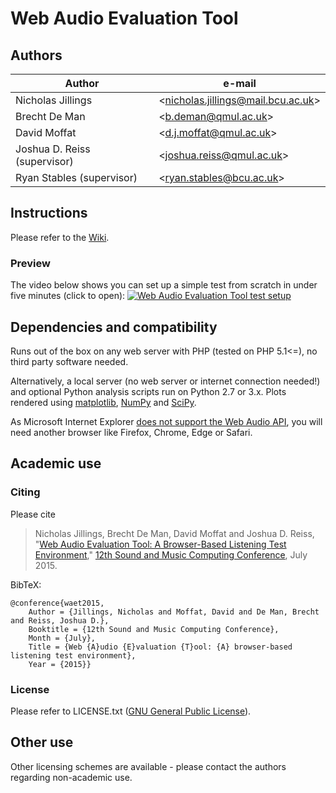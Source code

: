 # Web Audio Evaluation Tool

## Authors

| Author  | e-mail | 
| ------- | ------ |
| Nicholas Jillings 				| <[nicholas.jillings@mail.bcu.ac.uk](mailto:nicholas.jillings@mail.bcu.ac.uk)> |
| Brecht De Man					| <[b.deman@qmul.ac.uk](mailto:b.deman@qmul.ac.uk)> | 
| David Moffat					| <[d.j.moffat@qmul.ac.uk](mailto:d.j.moffat@qmul.ac.uk)>| 
| Joshua D. Reiss (supervisor)	| <[joshua.reiss@qmul.ac.uk](mailto:joshua.reiss@qmul.ac.uk)> | 
| Ryan Stables (supervisor)		| <[ryan.stables@bcu.ac.uk](mailto:ryan.stables@bcu.ac.uk)> | 


## Instructions

Please refer to the [Wiki](https://github.com/BrechtDeMan/WebAudioEvaluationTool/wiki). 

### Preview
The video below shows you can set up a simple test from scratch in under five minutes (click to open): 
[![Web Audio Evaluation Tool test setup](https://img.youtube.com/vi/T_rwE6Gt9sI/0.jpg)](https://www.youtube.com/watch?v=T_rwE6Gt9sI)

## Dependencies and compatibility

Runs out of the box on any web server with PHP (tested on PHP 5.1<=), no third party software needed. 

Alternatively, a local server (no web server or internet connection needed!) and optional Python analysis scripts run on Python 2.7 or 3.x. 
Plots rendered using [matplotlib](http://matplotlib.org), [NumPy](http://matplotlib.org) and [SciPy](http://scipy.org). 

As Microsoft Internet Explorer [does not support the Web Audio API](http://caniuse.com/#feat=audio-api), you will need another browser like Firefox, Chrome, Edge or Safari.

## Academic use

### Citing

Please cite 

> Nicholas Jillings, Brecht De Man, David Moffat and Joshua D. Reiss, "[Web Audio Evaluation Tool: A Browser-Based Listening Test Environment](http://www.brechtdeman.com/publications/smc10.pdf)," [12th Sound and Music Computing Conference](http://www.maynoothuniversity.ie/smc15/), July 2015.

BibTeX: 

    @conference{waet2015,
    	Author = {Jillings, Nicholas and Moffat, David and De Man, Brecht and Reiss, Joshua D.},
	    Booktitle = {12th Sound and Music Computing Conference},
	    Month = {July},
	    Title = {Web {A}udio {E}valuation {T}ool: {A} browser-based listening test environment},
    	Year = {2015}}

### License

Please refer to LICENSE.txt ([GNU General Public License](http://www.gnu.org/licenses/gpl-3.0.en.html)).


## Other use

Other licensing schemes are available - please contact the authors regarding non-academic use. 
